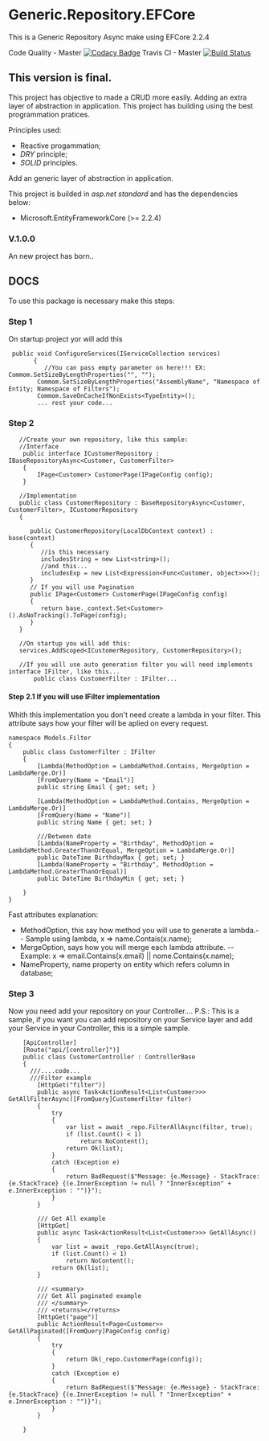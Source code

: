 # Generic.Repository.EFCore
This is a Generic Repository Async make using EFCore 2.2.4

Code Quality - Master
[![Codacy Badge](https://api.codacy.com/project/badge/Grade/b2b523e13d4b490187071837e8574570)](https://www.codacy.com/app/guilhermecaixeta/Generic.Service.DotNetCore2.2?utm_source=github.com&amp;utm_medium=referral&amp;utm_content=guilhermecaixeta/Generic.Service.DotNetCore2.2&amp;utm_campaign=Badge_Grade)
Travis CI - Master 
[![Build Status](https://travis-ci.org/guilhermecaixeta/Generic.Repository.EFCore.svg?branch=master)](https://travis-ci.org/guilhermecaixeta/Generic.Repository.EFCore)

## This version is final.

This project has objective to made a CRUD more easily.
Adding an extra layer of abstraction in application.
This project has building using the best programmation pratices.

Principles used:
   * Reactive progammation;
   * *DRY* principle;
   * *SOLID* principles.

Add an generic layer of abstraction in application. 

This project is builded in *asp.net standard* and has the dependencies below:
* Microsoft.EntityFrameworkCore (>= 2.2.4)

 ### V.1.0.0
 An new project has born..

 ## DOCS

 To use this package is necessary make this steps:

 ### Step 1
 On startup project yor will add this

 ```
  public void ConfigureServices(IServiceCollection services)
        {
           //You can pass empty parameter on here!!! EX: Commom.SetSizeByLengthProperties("", "");
         Commom.SetSizeByLengthProperties("AssemblyName", "Namespace of Entity; Namespace of Filters");
         Commom.SaveOnCacheIfNonExists<TypeEntity>();
         ... rest your code...
 ```
 ### Step 2
 
```
   //Create your own repository, like this sample:
   //Interface
    public interface ICustomerRepository : IBaseRepositoryAsync<Customer, CustomerFilter>
    {
        IPage<Customer> CustomerPage(IPageConfig config);
    }

   //Implementation   
   public class CustomerRepository : BaseRepositoryAsync<Customer, CustomerFilter>, ICustomerRepository
   {

      public CustomerRepository(LocalDbContext context) : base(context)
      {
         //is this necessary
         includesString = new List<string>();
         //and this... 
         includesExp = new List<Expression<Func<Customer, object>>>();
      }
      // If you will use Pagination
      public IPage<Customer> CustomerPage(IPageConfig config)
      {
         return base._context.Set<Customer>().AsNoTracking().ToPage(config);
      }
   }

   //On startup you will add this:
   services.AddScoped<ICustomerRepository, CustomerRepository>();

   //If you will use auto generation filter you will need implements interface IFilter, like this...
       public class CustomerFilter : IFilter...
```

#### Step 2.1 If you will use IFilter implementation
Whith this implementation you don't need create a lambda in your filter.
This attribute says how your filter will be aplied on every request.
```
namespace Models.Filter
{
    public class CustomerFilter : IFilter
    {
        [Lambda(MethodOption = LambdaMethod.Contains, MergeOption = LambdaMerge.Or)]
        [FromQuery(Name = "Email")]
        public string Email { get; set; }

        [Lambda(MethodOption = LambdaMethod.Contains, MergeOption = LambdaMerge.Or)]
        [FromQuery(Name = "Name")]
        public string Name { get; set; }
        
        ///Between date
        [Lambda(NameProperty = "Birthday", MethodOption = LambdaMethod.GreaterThanOrEqual, MergeOption = LambdaMerge.Or)]
        public DateTime BirthdayMax { get; set; }
        [Lambda(NameProperty = "Birthday", MethodOption = LambdaMethod.GreaterThanOrEqual)]
        public DateTime BirthdayMin { get; set; }

    }
}
```
Fast attributes explanation:
* MethodOption, this say how method you will use to generate a lambda.-- Sample using lambda, x => name.Contais(x.name);
* MergeOption, says how you will merge each lambda attribute. -- Example: x => email.Contains(x.email) || nome.Contains(x.name);
* NameProperty, name property on entity which refers column in database;

### Step 3
Now you need add your repository on your Controller....
P.S.: This is a sample, if you want you can add repository on your Service layer and add your Service in your Controller, this is a simple sample.

```
    [ApiController]
    [Route("api/[controller]")]
    public class CustomerController : ControllerBase
    {
      ///....code...
      ///Filter example
        [HttpGet("filter")]
        public async Task<ActionResult<List<Customer>>> GetAllFilterAsync([FromQuery]CustomerFilter filter)
        {
            try
            {
                var list = await _repo.FilterAllAsync(filter, true);
                if (list.Count() < 1)
                    return NoContent();
                return Ok(list);
            }
            catch (Exception e)
            {
                return BadRequest($"Message: {e.Message} - StackTrace: {e.StackTrace} {(e.InnerException != null ? "InnerException" + e.InnerException : "")}");
            }
        }

        /// Get All example
        [HttpGet]
        public async Task<ActionResult<List<Customer>>> GetAllAsync()
        {
            var list = await _repo.GetAllAsync(true);
            if (list.Count() < 1)
                return NoContent();
            return Ok(list);
        }

        /// <summary>
        /// Get All paginated example
        /// </summary>
        /// <returns></returns>
        [HttpGet("page")]
        public ActionResult<Page<Customer>> GetAllPaginated([FromQuery]PageConfig config)
        {
            try
            {
                return Ok(_repo.CustomerPage(config));
            }
            catch (Exception e)
            {
                return BadRequest($"Message: {e.Message} - StackTrace: {e.StackTrace} {(e.InnerException != null ? "InnerException" + e.InnerException : "")}");
            }
        }

    }

```